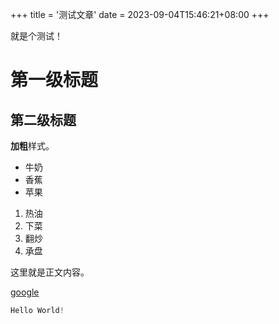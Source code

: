 +++
title = '测试文章'
date = 2023-09-04T15:46:21+08:00
+++

就是个测试！

# 第一级标题

## 第二级标题

**加粗**样式。

- 牛奶
- 香蕉
- 苹果

1. 热油
2. 下菜
3. 翻炒
4. 承盘

这里就是正文内容。

[google](https://baidu.com)

```python
Hello World!
```



